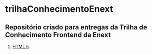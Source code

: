# trilhaConhecimentoEnext

## Repositório criado para entregas da Trilha de Conhecimento Frontend da Enext

1. [HTML 5](https://pedro-samo.github.io/trilhaConhecimentoEnext/HTML5).
